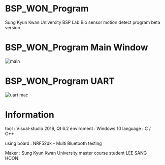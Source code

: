# BSP_WON_Program

Sung Kyun Kwan University BSP Lab
Bio sensor motion detect program beta version

# BSP_WON_Program Main Window

![main](https://user-images.githubusercontent.com/42111518/141301171-d23ad261-6a7d-4b10-af35-a46eeebb922e.png)

# BSP_WON_Program UART

![uart mac](https://user-images.githubusercontent.com/42111518/141301244-54cb44da-1e38-4765-aa18-40917b40a8f4.png)

# Information

tool : Visual-studio 2019, Qt 6.2
enviroment : Windows 10
language : C / C++

using board : NRF52dk - Multi Bluetooth testing






Maker : Sung Kyun Kwan University master course student LEE SANG HOON
